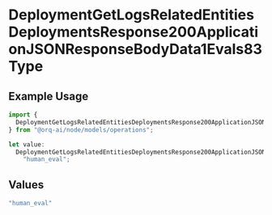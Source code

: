 # DeploymentGetLogsRelatedEntitiesDeploymentsResponse200ApplicationJSONResponseBodyData1Evals83Type

## Example Usage

```typescript
import {
  DeploymentGetLogsRelatedEntitiesDeploymentsResponse200ApplicationJSONResponseBodyData1Evals83Type,
} from "@orq-ai/node/models/operations";

let value:
  DeploymentGetLogsRelatedEntitiesDeploymentsResponse200ApplicationJSONResponseBodyData1Evals83Type =
    "human_eval";
```

## Values

```typescript
"human_eval"
```